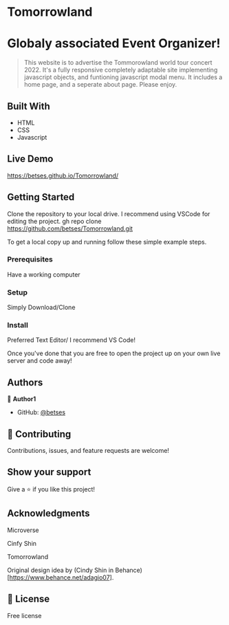 # Tomorrowland
# Globaly associated Event Organizer!

> This website is to advertise the Tommorowland world tour concert 2022. It's a fully responsive completely adaptable site implementing javascript objects, and funtioning javascript modal menu. It includes a home page, and a seperate about page. Please enjoy.     


## Built With

- HTML
- CSS
- Javascript

## Live Demo 

https://betses.github.io/Tomorrowland/
 

## Getting Started
Clone the repository to your local drive. I recommend using VSCode for editing the project.
gh repo clone https://github.com/betses/Tomorrowland.git


To get a local copy up and running follow these simple example steps.

### Prerequisites
Have a working computer
### Setup
Simply Download/Clone
### Install
Preferred Text Editor/ I recommend VS Code!

Once you've done that you are free to open the project up on your own live server and code away!



## Authors

👤 **Author1**

- GitHub: [@betses](https://github.com/betses)

## 🤝 Contributing

Contributions, issues, and feature requests are welcome!


## Show your support

Give a ⭐️ if you like this project!

## Acknowledgments

Microverse

Cinfy Shin

Tomorrowland

Original design idea by (Cindy Shin in Behance) [https://www.behance.net/adagio07].


## 📝 License

Free license 

